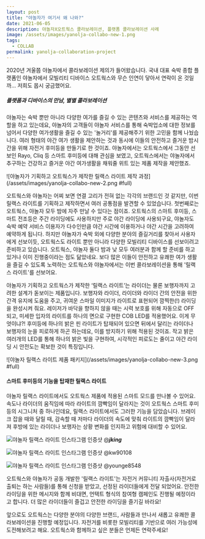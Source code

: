 ```yaml
---
layout: post
title: "야놀자가 여기서 왜 나와?"
date: 2021-06-05
description: 야놀자X오트웍스 콜라보레이션, 플랫폼 콜라보레이션 사례 
image: /assets/images/yanolja-collabo-new-1.png
tags: 
  - COLLAB
permalink: yanolja-collaboration-project
---
```


2020년 겨울쯤 야놀자에서 콜라보레이션 제의가 들어왔습니다. 국내 대표 숙박 종합 플랫폼인 야놀자에서 모빌리티 디바이스 오트웍스와 무슨 인연이 닿아서 연락이 온 것일까... 저희도 몹시 궁금했어요.

##### 플랫폼과 디바이스의 만남, 별별 콜라보레이션
야놀자는 숙박 뿐만 아니라 다양한 여가를 즐길 수 있는 콘텐츠와 서비스를 제공하는 역할을 하고 있는데요, 야놀자의 고객들이 야놀자 서비스를 통해 숙박업소에 대한 정보를 넘어서 다양한 여가생활을 즐길 수 있는 '놀거리'를 제공해주기 위한 고민을 함께 나눴습니다. 여러 형태의 야간 여가 생활을 제안하는 것과 동시에 이들의 안전하고 즐거운 밤시간을 위해 자전거 후미등을 만들기로 한 것이죠. 야놀자에서는 오트웍스에서 그동안 선보인 Rayo, Cliq 등 스마트 후미등에 대해 관심을 보였고, 오트웍스에서는 야놀자에서 추구하는 건강하고 즐거운 야간 여가생활을 채워줄 위트 있는 제품 제작을 제안했죠.

![야놀자가 기획하고 오트웍스가 제작한 릴랙스 라이트 제작 과정](/assets/images/yanolja-collabo-new-2.png #full)

오트웍스와 야놀자는 어찌 보면 연결 고리가 전혀 없는 각각의 브랜드인 것 같지만, 이번 릴랙스 라이트를 기획하고 제작하면서 여러 공통점을 발견할 수 있었습니다. 첫번째로는 오트웍스, 야놀자 모두 밤에 자주 만날 수 있다는 점이죠. 오트웍스의 스마트 후미등, 스마트 전조등은 주간 라이딩에도 사용하지만 주로 야간 라이딩에 사용되구요, 야놀자도 숙박 예약 서비스 이용자가 다수인만큼 야간 시간에 이용하거나 야간 시간을 고려하여 예약하게 됩니다. 하지만 야놀자가 숙박 외에 다양한 분야의 즐길거리를 찾아서 사용자에게 선보이듯, 오트웍스도 라이트 뿐만 아니라 다양한 모빌리티 디바이스를 선보이려고 준비하고 있습니다. 오트웍스, 야놀자 둘다 밤과 낮 모두 여러분과 함께 할 준비를 하고 있거나 이미 진행중이라는 점도 닮았네요. 보다 많은 이들이 안전하고 유쾌한 여가 생활을 즐길 수 있도록 노력하는 오트웍스와 야놀자에서는 이번 콜라보레이션을 통해 '릴랙스 라이트'를 선보어요.

야놀자가 기획하고 오트웍스가 제작한 ‘릴랙스 라이트’는 라이더는 물론 보행자까지 고려한 설계가 돋보이는 제품입니다. 보행자와 라이더, 라이더와 라이더 간의 안전을 위한 간격 유지에 도움을 주고, 귀여운 스마일 이미지가 라이트로 표현되어 깜찍한(!) 라이딩을 완성시켜 줘요. 레이저가 바닥을 향하지 않을 때는 시력 보호를 위해 자동으로 OFF 되고, 미세한 입자의 라이트를 하나의 면으로 구현한 COB LED를 적용했어요. 이게 무엇이냐?! 후미등에 하나의 밝은 핀 라이트가 탑재되어 있으면 뒤에서 달리는 라이더나 보행자의 눈을 피로하게 하곤 하는데요, 이를 방지하기 위해 적용된 것이죠. 작고 밝은 여러개의 LED를 통해 하나의 밝은 빛을 구현하여, 시각적인 피로도는 줄이고 야간 라이딩 시 안전도는 확보한 것이 특징입니다.

![야놀자 릴랙스 라이트 제품 패키지](/assets/images/yanolja-collabo-new-3.png #full)

#### 스마트 후미등의 기능을 탑재한 릴랙스 라이트
야놀자 릴랙스 라이트에서도 오트웍스 제품에 적용된 스마트 모드를 만나볼 수 있어요. 속도나 라이더의 움직임에 따라 라이트의 깜빡임이 달라지는 것이 오트웍스 스마트 후미등의 시그니처 중 하나인데요, 릴랙스 라이트에서도 그러한 기능을 담았습니다. 브레이크 잡을 때와 달릴 때, 감속할 때 저마다 라이더의 속도에 맞춰 라이트의 깜빡임이 달라져 후방에 있는 라이더나 보행자는 상황 변화를 인지하고 위험에 대비할 수 있어요.

![야놀자 릴랙스 라이트 인스타그램 인증샷](/assets/images/yanolja-collabo-sns-1___jking___)
@___jking___ 

![야놀자 릴랙스 라이트 인스타그램 인증샷](/assets/images/yanolja-collabo-sns-2-kw90108)
@kw90108

![야놀자 릴랙스 라이트 인스타그램 인증샷](/assets/images/yanolja-collabo-sns-3_younge8548)
@younge8548

오트웍스와 야놀자가 공동 개발한 '릴랙스 라이트'는 자전거 커뮤니티 자출사(자전거로 출퇴는 하는 사람들)를 통해 신청을 받았고, 선정된 라이더들에게 전달 되었어요. 안전한 라이딩을 위한 메시지와 함께 비대면, 언택트 형식의 참여형 캠페인도 진행될 예정이라고 합니다. 더 많은 라이더들이 즐겁고 안전한 라이딩을 즐기길 바라요!

앞으로도 오트웍스는 다양한 분야의 다양한 브랜드, 사람들과 만나서 새롭고 유쾌한 콜라보레이션을 진행할 예정입니다. 자전거를 비롯한 모빌리티를 기반으로 여러 가능성에 도전해보려고 해요. 오트웍스와 함께하고 싶은 분들은 언제든 연락주세요!
